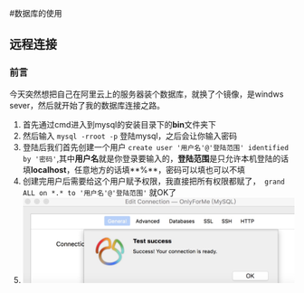 #数据库的使用
## 远程连接
### 前言
今天突然想把自己在阿里云上的服务器装个数据库，就换了个镜像，是windws sever，然后就开始了我的数据库连接之路。
1. 首先通过cmd进入到mysql的安装目录下的**bin**文件夹下
2. 然后输入 ```mysql -rroot -p``` 登陆mysql，之后会让你输入密码
3. 登陆后我们首先创建一个用户 ```create user '用户名'@'登陆范围' identified by '密码'```,其中**用户名**就是你登录要输入的，**登陆范围**是只允许本机登陆的话填**localhost**，任意地方的话填**%**，密码可以填也可以不填
4. 创建完用户后需要给这个用户赋予权限，我直接把所有权限都赋了，``` grand ALL on *.* to '用户名'@'登陆范围'``` 就OK了
5. ![](media/15042817161529/15042826479531.jpg)


